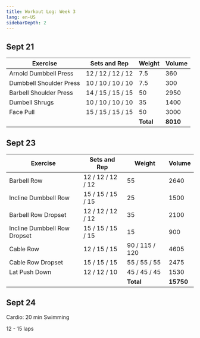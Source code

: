 ```yaml
---
title: Workout Log: Week 3
lang: en-US
sidebarDepth: 2
---
```


## Sept 21

| Exercise                | Sets and Rep      | Weight    | Volume   |
| ----------------------- | ----------------- | --------- | -------- |
| Arnold Dumbbell Press   | 12 / 12 / 12 / 12 | 7.5       | 360      |
| Dumbbell Shoulder Press | 10 / 10 / 10 / 10 | 7.5       | 300      |
| Barbell Shoulder Press  | 14 / 15 / 15 / 15 | 50        | 2950     |
| Dumbell Shrugs          | 10 / 10 / 10 / 10 | 35        | 1400     |
| Face Pull               | 15 / 15 / 15 / 15 | 50        | 3000     |
|                         |                   | **Total** | **8010** |

## Sept 23

| Exercise                     | Sets and Rep      | Weight         | Volume    |
| ---------------------------- | ----------------- | -------------- | --------- |
| Barbell Row                  | 12 / 12 / 12 / 12 | 55             | 2640      |
| Incline Dumbbell Row         | 15 / 15 / 15 / 15 | 25             | 1500      |
| Barbell Row Dropset          | 12 / 12 / 12 / 12 | 35             | 2100      |
| Incline Dumbbell Row Dropset | 15 / 15 / 15 / 15 | 15             | 900       |
| Cable Row                    | 12 / 15 / 15      | 90 / 115 / 120 | 4605      |
| Cable Row Dropset            | 15 / 15 / 15      | 55 / 55 / 55   | 2475      |
| Lat Push Down                | 12 / 12 / 10      | 45 / 45 / 45   | 1530      |
|                              |                   | **Total**      | **15750** |

## Sept 24

Cardio: 20 min Swimming 

12 - 15 laps


